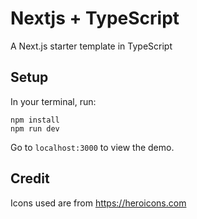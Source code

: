 # Nextjs + TypeScript

A Next.js starter template in TypeScript

## Setup

In your terminal, run:

```
npm install
npm run dev
```

Go to `localhost:3000` to view the demo.

## Credit

Icons used are from https://heroicons.com
